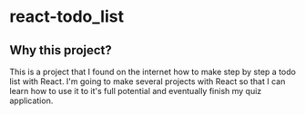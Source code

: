 # react-todo_list

## Why this project?
This is a project that I found on the internet how to make step by step a todo list with React. I'm going to make several projects with React so that I can learn how to use it to it's full potential and eventually finish my quiz application. 
